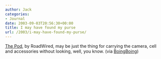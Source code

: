 ```yaml
---
author: Jack
categories:
- Journal
date: 2003-09-03T20:56:30+00:00
title: I may have found my purse
url: /2003/i-may-have-found-my-purse/
---
```


[The Pod][1], by RoadWired, may be just the thing for carrying the camera, cell and accessories without looking, well, you know. (via [BoingBoing][2])

 [1]: http://www.roadwired.com/store/product.cfm?productid=57
 [2]: http://boingboing.net/2003_09_01_archive.html#106249945511191057